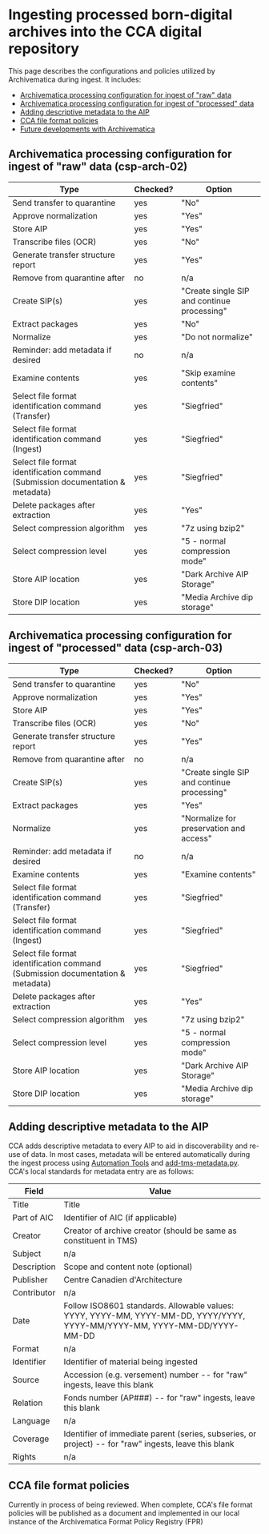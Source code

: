 # Ingesting processed born-digital archives into the CCA digital repository  

This page describes the configurations and policies utilized by Archivematica during ingest. It includes:  

* [Archivematica processing configuration for ingest of "raw" data](#rawingestconfig)  
* [Archivematica processing configuration for ingest of "processed" data](#processedingestconfig) 
* [Adding descriptive metadata to the AIP](#dcmetadata)
* [CCA file format policies](#fileformatpolicies)  
* [Future developments with Archivematica](#amaticadevelopments)  

<a name="rawingestconfig"></a>  
## Archivematica processing configuration for ingest of "raw" data (csp-arch-02)    

| Type | Checked? | Option |
| -------- | -------- | -------- |
| Send transfer to quarantine | yes | "No" |
| Approve normalization | yes | "Yes" |
| Store AIP | yes | "Yes" |
| Transcribe files (OCR) | yes | "No" |
| Generate transfer structure report | yes | "Yes" |
| Remove from quarantine after | no | n/a |
| Create SIP(s) | yes | "Create single SIP and continue processing" |
| Extract packages | yes | "No" |
| Normalize | yes | "Do not normalize" |
| Reminder: add metadata if desired | no | n/a |
| Examine contents | yes | "Skip examine contents" |
| Select file format identification command (Transfer) | yes | "Siegfried" |
| Select file format identification command (Ingest) | yes | "Siegfried" |
| Select file format identification command (Submission documentation & metadata) | yes | "Siegfried" |
| Delete packages after extraction | yes | "Yes" |
| Select compression algorithm | yes | "7z using bzip2" |
| Select compression level | yes | "5 - normal compression mode" |
| Store AIP location | yes | "Dark Archive AIP Storage" |
| Store DIP location | yes | "Media Archive dip storage" |  

<a name="processedingestconfig"></a>  
## Archivematica processing configuration for ingest of "processed" data (csp-arch-03)  

| Type | Checked? | Option |
| -------- | -------- | -------- |
| Send transfer to quarantine | yes | "No" |
| Approve normalization | yes | "Yes" |
| Store AIP | yes | "Yes" |
| Transcribe files (OCR) | yes | "No" |
| Generate transfer structure report | yes | "Yes" |
| Remove from quarantine after | no | n/a |
| Create SIP(s) | yes | "Create single SIP and continue processing" |
| Extract packages | yes | "Yes" |
| Normalize | yes | "Normalize for preservation and access" |
| Reminder: add metadata if desired | no | n/a |
| Examine contents | yes | "Examine contents" |
| Select file format identification command (Transfer) | yes | "Siegfried" |
| Select file format identification command (Ingest) | yes | "Siegfried" |
| Select file format identification command (Submission documentation & metadata) | yes | "Siegfried" |
| Delete packages after extraction | yes | "Yes" |
| Select compression algorithm | yes | "7z using bzip2" |
| Select compression level | yes | "5 - normal compression mode" |
| Store AIP location | yes | "Dark Archive AIP Storage" |
| Store DIP location | yes | "Media Archive dip storage" |  

<a name="dcmetadata"></a>  
## Adding descriptive metadata to the AIP  

CCA adds descriptive metadata to every AIP to aid in discoverability and re-use of data. In most cases, metadata will be entered automatically during the ingest process using [Automation Tools](https://github.com/artefactual/automation-tools) and [add-tms-metadata.py](https://github.com/timothyryanwalsh/cca-scripts/blob/master/add_tms_metadata.py). CCA's local standards for metadata entry are as follows:  

| Field | Value |  
| ----- | ----- |  
| Title | Title |  
| Part of AIC | Identifier of AIC (if applicable) |  
| Creator | Creator of archive creator (should be same as constituent in TMS) |  
| Subject | n/a |  
| Description | Scope and content note (optional) |  
| Publisher | Centre Canadien d'Architecture |  
| Contributor | n/a |  
| Date | Follow ISO8601 standards. Allowable values: YYYY, YYYY-MM, YYYY-MM-DD, YYYY/YYYY, YYYY-MM/YYYY-MM, YYYY-MM-DD/YYYY-MM-DD |  
| Format | n/a |  
| Identifier | Identifier of material being ingested |  
| Source | Accession (e.g. versement) number -- for "raw" ingests, leave this blank |  
| Relation | Fonds number (AP###) -- for "raw" ingests, leave this blank |  
| Language | n/a |  
| Coverage | Identifier of immediate parent (series, subseries, or project) -- for "raw" ingests, leave this blank |  
| Rights | n/a |  

<a name="fileformatpolicies"></a>
## CCA file format policies  

Currently in process of being reviewed. When complete, CCA's file format policies will be published as a document and implemented in our local instance of the Archivematica Format Policy Registry (FPR)  
